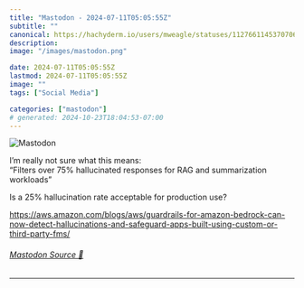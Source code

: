 ```yaml
---
title: "Mastodon - 2024-07-11T05:05:55Z"
subtitle: ""
canonical: https://hachyderm.io/users/mweagle/statuses/112766114537070631
description:
image: "/images/mastodon.png"

date: 2024-07-11T05:05:55Z
lastmod: 2024-07-11T05:05:55Z
image: ""
tags: ["Social Media"]

categories: ["mastodon"]
# generated: 2024-10-23T18:04:53-07:00
---
```

![Mastodon](/images/mastodon.png)

<p>I’m really not sure what this means:<br />“Filters over 75% hallucinated responses for RAG and summarization workloads”</p><p>Is a 25% hallucination rate acceptable for production use?</p><p><a href="https://aws.amazon.com/blogs/aws/guardrails-for-amazon-bedrock-can-now-detect-hallucinations-and-safeguard-apps-built-using-custom-or-third-party-fms/" target="_blank" rel="nofollow noopener noreferrer" translate="no"><span class="invisible">https://</span><span class="ellipsis">aws.amazon.com/blogs/aws/guard</span><span class="invisible">rails-for-amazon-bedrock-can-now-detect-hallucinations-and-safeguard-apps-built-using-custom-or-third-party-fms/</span></a></p>


###### [Mastodon Source 🐘](https://hachyderm.io/@mweagle/112766114537070631)

___
